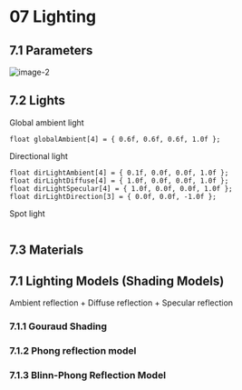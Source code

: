 # 07 Lighting
## 7.1 Parameters
![image-2](https://github.com/user-attachments/assets/f97347cb-ed50-4033-bf7e-ac870e6d3d9b)


## 7.2 Lights
Global ambient light
```
float globalAmbient[4] = { 0.6f, 0.6f, 0.6f, 1.0f };
```

Directional light
```
float dirLightAmbient[4] = { 0.1f, 0.0f, 0.0f, 1.0f }; 
float dirLightDiffuse[4] = { 1.0f, 0.0f, 0.0f, 1.0f }; 
float dirLightSpecular[4] = { 1.0f, 0.0f, 0.0f, 1.0f }; 
float dirLightDirection[3] = { 0.0f, 0.0f, -1.0f };
```

Spot light
```

```

## 7.3 Materials



## 7.1 Lighting Models (Shading Models)

Ambient reflection + Diffuse reflection + Specular reflection

### 7.1.1 Gouraud Shading

### 7.1.2 Phong reflection model

### 7.1.3 Blinn-Phong Reflection Model
